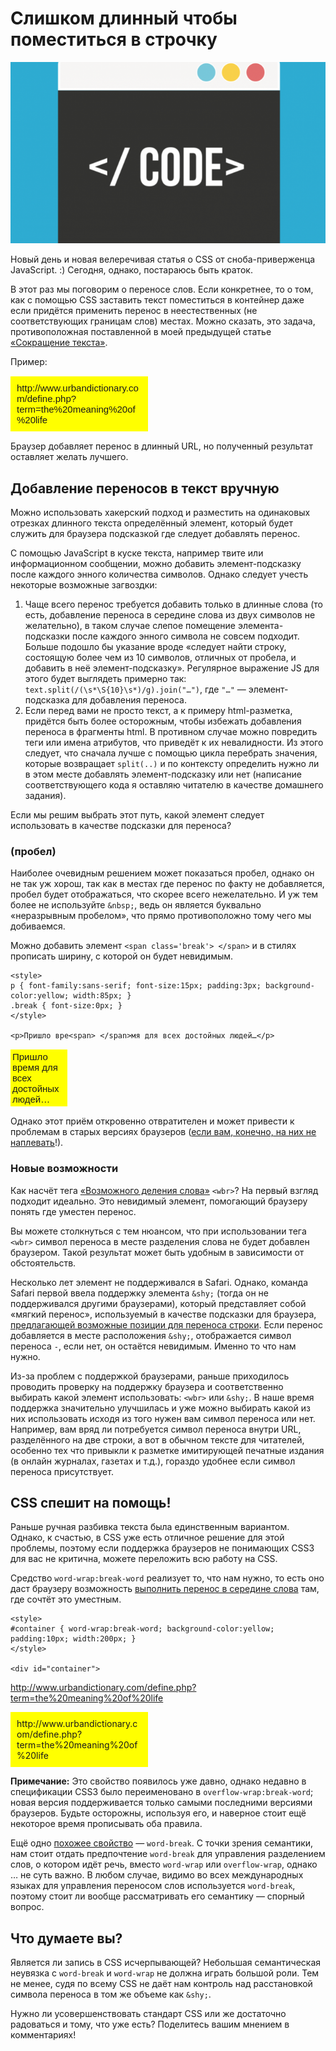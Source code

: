 # Слишком длинный чтобы поместиться в строчку

![Иллюстрация][Иллюстрация]

Новый день и новая велеречивая статья о CSS от сноба-приверженца JavaScript. :) 
Сегодня, однако, постараюсь быть краток. 

В этот раз мы поговорим о переносе слов. Если конкретнее, то о том, как с 
помощью CSS заставить текст поместиться в контейнер даже если придётся применить 
перенос в неестественных (не соответствующих границам слов) местах. Можно 
сказать, это задача, противоположная поставленной в моей предыдущей статье 
[«Сокращение текста»][1].

Пример: 

<p style="font-family: sans-serif; font-size: 15px; padding:10px; background-color: yellow; width: 200px;">http://www.urbandictionary.com/define.php?term=the%20meaning%20of%20life</p>

Браузер добавляет перенос в длинный URL, но полученный результат оставляет 
желать лучшего. 

## Добавление переносов в текст вручную

Можно использовать хакерский подход и разместить на одинаковых отрезках длинного 
текста определённый элемент, который будет служить для браузера подсказкой где 
следует добавлять перенос. 

С помощью JavaScript в куске текста, например твите или информационном сообщении, 
можно добавить элемент-подсказку после каждого энного количества символов. 
Однако следует учесть некоторые возможные загвоздки:

1. Чаще всего перенос требуется добавить только в длинные слова (то есть, 
добавление переноса в середине слова из двух символов не желательно), в таком 
случае слепое помещение элемента-подсказки после каждого энного символа не 
совсем подходит. Больше подошло бы указание вроде «следует найти строку, 
состоящую более чем из 10 символов, отличных от пробела, и добавить в неё 
элемент-подсказку». Регулярное выражение JS для этого будет выглядеть примерно 
так: `text.split(/(\s*\S{10}\s*)/g).join("…")`, где `"…"` — 
элемент-подсказка для добавления переноса. 
2. Если перед вами не просто текст, а к примеру html-разметка, придётся быть 
более осторожным, чтобы избежать добавления переноса в фрагменты html. В 
противном случае можно повредить теги или имена атрибутов, что приведёт к их 
невалидности. Из этого следует, что сначала лучше с помощью цикла перебрать 
значения, которые возвращает `split(..)` и по контексту определить нужно ли в 
этом месте добавлять элемент-подсказку или нет (написание соответствующего кода 
я оставляю читателю в качестве домашнего задания).

Если мы решим выбрать этот путь, какой элемент следует использовать в качестве 
подсказки для переноса?

### (пробел)

Наиболее очевидным решением может показаться пробел, однако он не так уж хорош, 
так как в местах где перенос по факту не добавляется, пробел будет отображаться, 
что скорее всего нежелательно. И уж тем более не используйте `&nbsp;`, ведь он 
является буквально «неразрывным пробелом», что прямо противоположно тому чего мы 
добиваемся.

Можно добавить элемент `<span class='break'> </span>` и в стилях прописать 
ширину, с которой он будет невидимым.
 
    <style>
    p { font-family:sans-serif; font-size:15px; padding:3px; background-color:yellow; width:85px; }
    .break { font-size:0px; }
    </style>
 
    <p>Пришло вре<span> </span>мя для всех достойных людей…</p>

<p style="font-family: sans-serif; font-size: 15px; padding: 3px; background-color: yellow; width: 85px;">Пришло время для всех достойных людей…</p>

Однако этот приём откровенно отвратителен и может привести к проблемам в старых 
версиях браузеров ([если вам, конечно, на них не наплевать][2]!).

### Новые возможности

Как насчёт тега [«Возможного деления слова»][3] `<wbr>`? На первый взгляд 
подходит идеально. Это невидимый элемент, помогающий браузеру понять где уместен 
перенос.

Вы можете столкнуться с тем нюансом, что при использовании тега `<wbr>` символ 
переноса в месте разделения слова не будет добавлен браузером. Такой результат 
может быть удобным в зависимости от обстоятельств.

Несколько лет элемент не поддерживался в Safari. Однако, команда Safari первой 
ввела поддержку элемента  `&shy;` (тогда он не поддерживался другими браузерами), 
который представляет собой «мягкий перенос», используемый в качестве 
подсказки для браузера, [предлагающей возможные позиции для переноса строки][4]. 
Если перенос добавляется в месте расположения `&shy;`, отображается символ 
переноса `-`, если нет, он остаётся невидимым. Именно то что нам нужно.

Из-за проблем с поддержкой браузерами, раньше приходилось проводить проверку на 
поддержку браузера и соответственно выбирать какой элемент использовать: `<wbr>` 
или `&shy;`. В наше время поддержка значительно улучшилась и уже можно выбирать 
какой из них использовать исходя из того нужен вам символ переноса или нет. 
Например, вам вряд ли потребуется символ переноса внутри URL, разделённого на 
две строки, а вот в обычном тексте для читателей, особенно тех что привыкли к 
разметке имитирующей печатные издания (в онлайн журналах, газетах и т.д.), 
гораздо удобнее если символ переноса присутствует.

## CSS спешит на помощь!

Раньше ручная разбивка текста была единственным вариантом. Однако, к счастью, в 
CSS уже есть отличное решение для этой проблемы, поэтому если поддержка 
браузеров не понимающих CSS3 для вас не критична, можете переложить всю работу 
на CSS.

Средство `word-wrap:break-word` реализует то, что нам нужно, то есть оно даст 
браузеру возможность [выполнить перенос в середине слова][5] там, где сочтёт это 
уместным.

    <style>
    #container { word-wrap:break-word; background-color:yellow; padding:10px; width:200px; }
    </style>
 
    <div id="container">
   http://www.urbandictionary.com/define.php?term=the%20meaning%20of%20life
    </div>

<div style="word-wrap: break-word; background-color: yellow; padding: 10px; width: 200px;">http://www.urbandictionary.com/define.php?term=the%20meaning%20of%20life</div>

**Примечание:** Это свойство появилось уже давно, однако недавно в спецификации 
CSS3 было переименовано в `overflow-wrap:break-word`; новая версия 
поддерживается только самыми последними версиями браузеров. Будьте осторожны, 
используя его, и наверное стоит ещё некоторое время прописывать оба правила.

Ещё одно [похожее свойство][6] — `word-break`. С точки зрения семантики, нам 
стоит отдать предпочтение `word-break` для управления разделением слов, о 
котором идёт речь, вместо `word-wrap` или `overflow-wrap`, однако … не суть 
важно. В любом случае, видимо во всех международных языках для управления 
переносом слов используется `word-break`, поэтому стоит ли вообще рассматривать 
его семантику — спорный вопрос. 

## Что думаете вы?

Является ли запись в CSS исчерпывающей? Небольшая семантическая неувязка с 
`word-break` и `word-wrap` не должна играть большой роли. Тем не менее, судя по 
всему CSS не даёт нам контроль над расстановкой символа переноса в том же объеме 
как `&shy;`.

Нужно ли усовершенствовать стандарт CSS или же достаточно радоваться и тому, что 
уже есть? Поделитесь вашим мнением в комментариях!

[1]: http://html5hub.com/ellipse-my-text/#i.17vvxi5jknd0vx
[2]: http://html5hub.com/browser-versions-are-dead/#i.xadptq2lifhdr1
[3]: https://developer.mozilla.org/en-US/docs/Web/HTML/Element/wbr
[4]: https://developer.mozilla.org/en-US/docs/Web/CSS/hyphens#Suggesting_line_break_opportunities
[5]: https://developer.mozilla.org/en-US/docs/Web/CSS/word-wrap
[6]: https://developer.mozilla.org/en-US/docs/Web/CSS/word-break

[Иллюстрация]: img/Screen-Shot-2014-04-10-at-3.58.13-PM-660x380.png
